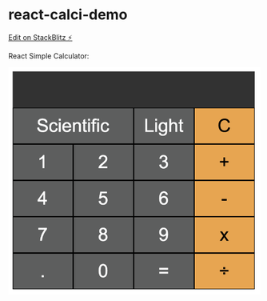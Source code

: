 # react-calci-demo

[Edit on StackBlitz ⚡️](https://stackblitz.com/edit/react-calci-demo)

React Simple Calculator: 

![alt react-calculator-simple](dark_normal.png)
